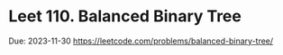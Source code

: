 # Leet 110. Balanced Binary Tree

Due: 2023-11-30
https://leetcode.com/problems/balanced-binary-tree/
